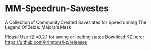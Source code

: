 # MM-Speedrun-Savestes
A Collection of Community Created Savestates for Speedrunning The Legend Of Zelda: Majora's Mask


Please Use KZ v0.2.1 for saving or loading states
Download KZ here: https://github.com/krimtonz/kz/releases

